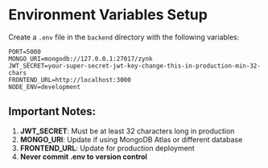 # Environment Variables Setup

Create a `.env` file in the `backend` directory with the following variables:

```env
PORT=5000
MONGO_URI=mongodb://127.0.0.1:27017/zynk
JWT_SECRET=your-super-secret-jwt-key-change-this-in-production-min-32-chars
FRONTEND_URL=http://localhost:3000
NODE_ENV=development
```

## Important Notes:

1. **JWT_SECRET**: Must be at least 32 characters long in production
2. **MONGO_URI**: Update if using MongoDB Atlas or different database
3. **FRONTEND_URL**: Update for production deployment
4. **Never commit .env to version control**

